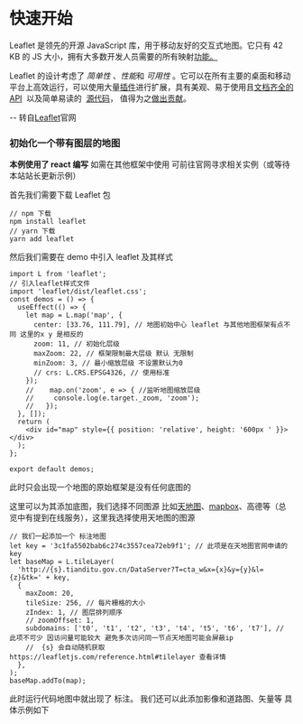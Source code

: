 # 快速开始

Leaflet 是领先的开源 JavaScript 库，用于移动友好的交互式地图。它只有 42 KB 的 JS 大小，拥有大多数开发人员需要的所有映射[功能。](https://leafletjs.com/#features)

Leaflet 的设计考虑了 _简单性_ 、*性能*和 _可用性_ 。它可以在所有主要的桌面和移动平台上高效运行，可以使用大量[插件](https://leafletjs.com/plugins.html)进行扩展，具有美观、易于使用且[文档齐全的 API](https://leafletjs.com/reference.html '传单 API 参考')  以及简单易读的  [源代码](https://github.com/Leaflet/Leaflet 'GitHub 上的传单源代码存储库')， 值得为之[做出贡献](https://github.com/Leaflet/Leaflet/blob/main/CONTRIBUTING.md '为 Leaflet 做贡献的指南')。

-- 转自[Leaflet](https://leafletjs.com/)官网

### 初始化一个带有图层的地图

**本例使用了 react 编写** 如需在其他框架中使用 可前往官网寻求相关实例（或等待本站站长更新示例）

首先我们需要下载 Leaflet 包

```
// npm 下载
npm install leaflet
// yarn 下载
yarn add leaflet
```

然后我们需要在 demo 中引入 leaflet 及其样式

```tsx | pure
import L from 'leaflet';
// 引入leaflet样式文件
import 'leaflet/dist/leaflet.css';
const demos = () => {
  useEffect(() => {
    let map = L.map('map', {
      center: [33.76, 111.79], // 地图初始中心 leaflet 与其他地图框架有点不同 这里的x y 是相反的
      zoom: 11, // 初始化层级
      maxZoom: 22, // 框架限制最大层级 默认 无限制
      minZoom: 3, // 最小缩放层级 不设置默认为0
      // crs: L.CRS.EPSG4326, // 使用标准
    });
    //    map.on('zoom', e => { //监听地图缩放层级
    //     console.log(e.target._zoom, 'zoom');
    //   });
  }, []);
  return (
    <div id="map" style={{ position: 'relative', height: '600px ' }}></div>
  );
};

export default demos;
```

此时只会出现一个地图的原始框架是没有任何底图的

这里可以为其添加底图，我们选择不同图源 比如[天地图](http://lbs.tianditu.gov.cn/server/MapService.html)、[mapbox](https://docs.mapbox.com/api/maps/vector-tiles/)、高德等（总览中有提到在线服务），这里我选择使用天地图的图源

```tsx | pure
// 我们一起添加一个 标注地图
let key = '3c1fa5502bab6c274c3557cea72eb9f1'; // 此项是在天地图官网申请的key
let baseMap = L.tileLayer(
  'http://{s}.tianditu.gov.cn/DataServer?T=cta_w&x={x}&y={y}&l={z}&tk=' + key,
  {
    maxZoom: 20,
    tileSize: 256, // 每片栅格的大小
    zIndex: 1, // 图层排列顺序
    // zoomOffset: 1,
    subdomains: ['t0', 't1', 't2', 't3', 't4', 't5', 't6', 't7'], // 此项不可少 因访问量可能较大 避免多次访问同一节点天地图可能会屏蔽ip
    //  {s} 会自动随机获取 https://leafletjs.com/reference.html#tilelayer 查看详情
  },
);
baseMap.addTo(map);
```

此时运行代码地图中就出现了 标注。 我们还可以此添加影像和道路图、矢量等 具体示例如下

<code src="./demo.tsx"></code>
